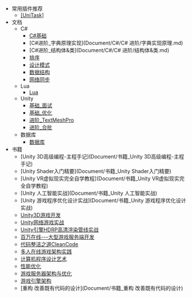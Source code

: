 - 常用插件推荐
  - [[UniTask]](https://github.com/Cysharp/UniTask.git?path=src/UniTask/Assets/Plugins/UniTask)
- 文档
  - C#
    - [C#基础](Document/C#/C#基础.md)
    - [C#进阶_字典原理实现](Document/C#/C# 进阶/字典实现原理.md)
    - [C#进阶_结构体&类](Document/C#/C# 进阶/结构体&类.md)
    - [排序](Document/C#/排序.md)
    - [设计模式](Document/C#/设计模式.md)
    - [数据结构](Document/C#/数据结构.md)
    - [网络同步](Document/C#/网络同步.md)
  - Lua
    - [Lua](Document/Lua/Lua.md)
  - Unity
    - [基础_面试](Document/基础_面试.md)
    - [基础_优化](Document/基础_优化.md)
    - [进阶_TextMeshPro](Document/进阶_TextMeshPro.md)
    - [进阶_合批](Document/进阶_合批.md)
  - 数据库
    - [数据库](DataBase/MySQL.md)
- 书籍
  - [Unity 3D高级编程-主程手记](Document/书籍_Unity 3D高级编程-主程手记)
  - [Unity Shader入门精要](Document/书籍_Unity Shader入门精要)
  - [Unity VR虚拟现实完全自学教程](Document/书籍_Unity VR虚拟现实完全自学教程)
  - [Unity 人工智能实战](Document/书籍_Unity 人工智能实战)
  - [Unity 游戏程序优化设计实战](Document/书籍_Unity 游戏程序优化设计实战)
  - [Unity3D游戏开发](Document/书籍_Unity3D游戏开发)
  - [Unity网络游戏实战](Document/书籍_Unity网络游戏实战)
  - [Unity引擎HDRP高清渲染管线实战](Document/书籍_Unity引擎HDRP高清渲染管线实战)
  - [百万在线---大型游戏服务端开发](Document/书籍_百万在线---大型游戏服务端开发)
  - [代码整洁之道CleanCode](Document/书籍_代码整洁之道CleanCode)
  - [多人在线游戏架构实践](Document/书籍_多人在线游戏架构实践)
  - [计算机程序设计艺术](Document/书籍_计算机程序设计艺术)
  - [性能优化](Document/书籍_性能优化)
  - [游戏服务器架构与优化](Document/书籍_游戏服务器架构与优化)
  - [游戏引擎架构](Document/书籍_游戏引擎架构)
  - [重构 改善既有代码的设计](Document/书籍_重构 改善既有代码的设计)

